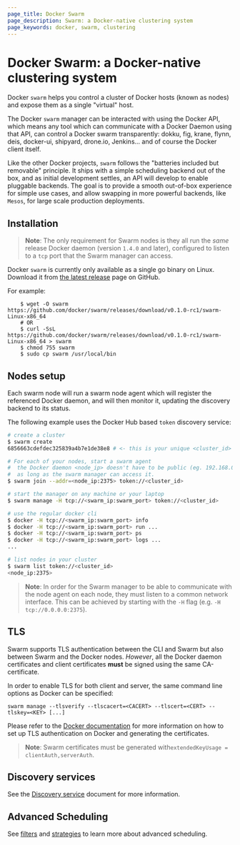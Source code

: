 ```yaml
---
page_title: Docker Swarm
page_description: Swarm: a Docker-native clustering system
page_keywords: docker, swarm, clustering
---
```


# Docker Swarm: a Docker-native clustering system

Docker `swarm` helps you control a cluster of Docker hosts (known as nodes)
and expose them as a single "virtual" host.

The Docker `swarm` manager can be interacted with using the Docker API, which means
any tool which can communicate with a Docker Daemon using that API, can control
a Docker swarm transparently: dokku, fig, krane, flynn, deis, docker-ui, shipyard,
drone.io, Jenkins... and of course the Docker client itself.

Like the other Docker projects, `swarm` follows the "batteries included but removable"
principle. It ships with a simple scheduling backend out of the box, and as initial
development settles, an API will develop to enable pluggable backends. The goal is
to provide a smooth out-of-box experience for simple use cases, and allow swapping
in more powerful backends, like `Mesos`, for large scale production deployments.

## Installation

> **Note**: The only requirement for Swarm nodes is they all run the _same_ release
> Docker daemon (version `1.4.0` and later), configured to listen to a `tcp`
> port that the Swarm manager can access.

Docker `swarm` is currently only available as a single go binary on Linux. Download
it from [the latest release](https://github.com/docker/swarm/releases/latest) page
on GitHub.

For example:

```
	$ wget -O swarm https://github.com/docker/swarm/releases/download/v0.1.0-rc1/swarm-Linux-x86_64
	# OR
	$ curl -SsL https://github.com/docker/swarm/releases/download/v0.1.0-rc1/swarm-Linux-x86_64 > swarm
	$ chmod 755 swarm
	$ sudo cp swarm /usr/local/bin
```

## Nodes setup

Each swarm node will run a swarm node agent which will register the referenced
Docker daemon, and will then monitor it, updating the discovery backend to its
status.

The following example uses the Docker Hub based `token` discovery service:

```bash
# create a cluster
$ swarm create
6856663cdefdec325839a4b7e1de38e8 # <- this is your unique <cluster_id>

# For each of your nodes, start a swarm agent
#  the Docker daemon <node_ip> doesn't have to be public (eg. 192.168.0.X),
#  as long as the swarm manager can access it.
$ swarm join --addr=<node_ip:2375> token://<cluster_id>

# start the manager on any machine or your laptop
$ swarm manage -H tcp://<swarm_ip:swarm_port> token://<cluster_id>

# use the regular docker cli
$ docker -H tcp://<swarm_ip:swarm_port> info
$ docker -H tcp://<swarm_ip:swarm_port> run ...
$ docker -H tcp://<swarm_ip:swarm_port> ps
$ docker -H tcp://<swarm_ip:swarm_port> logs ...
...

# list nodes in your cluster
$ swarm list token://<cluster_id>
<node_ip:2375>
```

> **Note**: In order for the Swarm manager to be able to communicate with the node agent on
each node, they must listen to a common network interface. This can be achieved
by starting with the `-H` flag (e.g. `-H tcp://0.0.0.0:2375`).


## TLS

Swarm supports TLS authentication between the CLI and Swarm but also between
Swarm and the Docker nodes. _However_, all the Docker daemon certificates and client
certificates **must** be signed using the same CA-certificate.

In order to enable TLS for both client and server, the same command line options
as Docker can be specified:

`swarm manage --tlsverify --tlscacert=<CACERT> --tlscert=<CERT> --tlskey=<KEY> [...]`

Please refer to the [Docker documentation](https://docs.docker.com/articles/https/)
for more information on how to set up TLS authentication on Docker and generating
the certificates.

> **Note**: Swarm certificates must be generated with`extendedKeyUsage = clientAuth,serverAuth`.

## Discovery services

See the [Discovery service](../discovery) document for more information.

## Advanced Scheduling

See [filters](../scheduler/filter) and [strategies](../scheduler/strategy) to learn
more about advanced scheduling.
